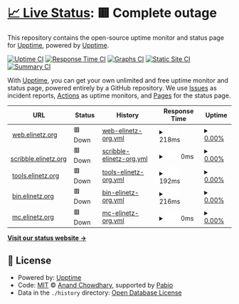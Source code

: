 # [📈 Live Status](https://status.elinetz.org): <!--live status--> **🟥 Complete outage**

This repository contains the open-source uptime monitor and status page for [Upptime](https://upptime.js.org), powered by [Upptime](https://github.com/upptime/upptime).

[![Uptime CI](https://github.com/upptime/upptime/workflows/Uptime%20CI/badge.svg)](https://github.com/upptime/upptime/actions?query=workflow%3A%22Uptime+CI%22)
[![Response Time CI](https://github.com/upptime/upptime/workflows/Response%20Time%20CI/badge.svg)](https://github.com/upptime/upptime/actions?query=workflow%3A%22Response+Time+CI%22)
[![Graphs CI](https://github.com/upptime/upptime/workflows/Graphs%20CI/badge.svg)](https://github.com/upptime/upptime/actions?query=workflow%3A%22Graphs+CI%22)
[![Static Site CI](https://github.com/upptime/upptime/workflows/Static%20Site%20CI/badge.svg)](https://github.com/upptime/upptime/actions?query=workflow%3A%22Static+Site+CI%22)
[![Summary CI](https://github.com/upptime/upptime/workflows/Summary%20CI/badge.svg)](https://github.com/upptime/upptime/actions?query=workflow%3A%22Summary+CI%22)

With [Upptime](https://upptime.js.org), you can get your own unlimited and free uptime monitor and status page, powered entirely by a GitHub repository. We use [Issues](https://github.com/upptime/upptime/issues) as incident reports, [Actions](https://github.com/upptime/upptime/actions) as uptime monitors, and [Pages](https://status.elinetz.org) for the status page.

<!--start: status pages-->
<!-- This summary is generated by Upptime (https://github.com/upptime/upptime) -->
<!-- Do not edit this manually, your changes will be overwritten -->
<!-- prettier-ignore -->
| URL | Status | History | Response Time | Uptime |
| --- | ------ | ------- | ------------- | ------ |
| <img alt="" src="https://icons.duckduckgo.com/ip3/web.elinetz.org.ico" height="13"> [web.elinetz.org](https://web.elinetz.org) | 🟥 Down | [web-elinetz-org.yml](https://github.com/kotbraten/upptime/commits/HEAD/history/web-elinetz-org.yml) | <details><summary><img alt="Response time graph" src="./graphs/web-elinetz-org/response-time-week.png" height="20"> 218ms</summary><br><a href="https://status.elinetz.org/history/web-elinetz-org"><img alt="Response time 224" src="https://img.shields.io/endpoint?url=https%3A%2F%2Fraw.githubusercontent.com%2Fkotbraten%2Fupptime%2FHEAD%2Fapi%2Fweb-elinetz-org%2Fresponse-time.json"></a><br><a href="https://status.elinetz.org/history/web-elinetz-org"><img alt="24-hour response time 264" src="https://img.shields.io/endpoint?url=https%3A%2F%2Fraw.githubusercontent.com%2Fkotbraten%2Fupptime%2FHEAD%2Fapi%2Fweb-elinetz-org%2Fresponse-time-day.json"></a><br><a href="https://status.elinetz.org/history/web-elinetz-org"><img alt="7-day response time 218" src="https://img.shields.io/endpoint?url=https%3A%2F%2Fraw.githubusercontent.com%2Fkotbraten%2Fupptime%2FHEAD%2Fapi%2Fweb-elinetz-org%2Fresponse-time-week.json"></a><br><a href="https://status.elinetz.org/history/web-elinetz-org"><img alt="30-day response time 224" src="https://img.shields.io/endpoint?url=https%3A%2F%2Fraw.githubusercontent.com%2Fkotbraten%2Fupptime%2FHEAD%2Fapi%2Fweb-elinetz-org%2Fresponse-time-month.json"></a><br><a href="https://status.elinetz.org/history/web-elinetz-org"><img alt="1-year response time 224" src="https://img.shields.io/endpoint?url=https%3A%2F%2Fraw.githubusercontent.com%2Fkotbraten%2Fupptime%2FHEAD%2Fapi%2Fweb-elinetz-org%2Fresponse-time-year.json"></a></details> | <details><summary><a href="https://status.elinetz.org/history/web-elinetz-org">0.00%</a></summary><a href="https://status.elinetz.org/history/web-elinetz-org"><img alt="All-time uptime 0.00%" src="https://img.shields.io/endpoint?url=https%3A%2F%2Fraw.githubusercontent.com%2Fkotbraten%2Fupptime%2FHEAD%2Fapi%2Fweb-elinetz-org%2Fuptime.json"></a><br><a href="https://status.elinetz.org/history/web-elinetz-org"><img alt="24-hour uptime 0.00%" src="https://img.shields.io/endpoint?url=https%3A%2F%2Fraw.githubusercontent.com%2Fkotbraten%2Fupptime%2FHEAD%2Fapi%2Fweb-elinetz-org%2Fuptime-day.json"></a><br><a href="https://status.elinetz.org/history/web-elinetz-org"><img alt="7-day uptime 0.00%" src="https://img.shields.io/endpoint?url=https%3A%2F%2Fraw.githubusercontent.com%2Fkotbraten%2Fupptime%2FHEAD%2Fapi%2Fweb-elinetz-org%2Fuptime-week.json"></a><br><a href="https://status.elinetz.org/history/web-elinetz-org"><img alt="30-day uptime 0.00%" src="https://img.shields.io/endpoint?url=https%3A%2F%2Fraw.githubusercontent.com%2Fkotbraten%2Fupptime%2FHEAD%2Fapi%2Fweb-elinetz-org%2Fuptime-month.json"></a><br><a href="https://status.elinetz.org/history/web-elinetz-org"><img alt="1-year uptime 0.00%" src="https://img.shields.io/endpoint?url=https%3A%2F%2Fraw.githubusercontent.com%2Fkotbraten%2Fupptime%2FHEAD%2Fapi%2Fweb-elinetz-org%2Fuptime-year.json"></a></details>
| <img alt="" src="https://icons.duckduckgo.com/ip3/scribble.elinetz.org.org.ico" height="13"> [scribble.elinetz.org](https://scribble.elinetz.org.org) | 🟥 Down | [scribble-elinetz-org.yml](https://github.com/kotbraten/upptime/commits/HEAD/history/scribble-elinetz-org.yml) | <details><summary><img alt="Response time graph" src="./graphs/scribble-elinetz-org/response-time-week.png" height="20"> 0ms</summary><br><a href="https://status.elinetz.org/history/scribble-elinetz-org"><img alt="Response time 0" src="https://img.shields.io/endpoint?url=https%3A%2F%2Fraw.githubusercontent.com%2Fkotbraten%2Fupptime%2FHEAD%2Fapi%2Fscribble-elinetz-org%2Fresponse-time.json"></a><br><a href="https://status.elinetz.org/history/scribble-elinetz-org"><img alt="24-hour response time 0" src="https://img.shields.io/endpoint?url=https%3A%2F%2Fraw.githubusercontent.com%2Fkotbraten%2Fupptime%2FHEAD%2Fapi%2Fscribble-elinetz-org%2Fresponse-time-day.json"></a><br><a href="https://status.elinetz.org/history/scribble-elinetz-org"><img alt="7-day response time 0" src="https://img.shields.io/endpoint?url=https%3A%2F%2Fraw.githubusercontent.com%2Fkotbraten%2Fupptime%2FHEAD%2Fapi%2Fscribble-elinetz-org%2Fresponse-time-week.json"></a><br><a href="https://status.elinetz.org/history/scribble-elinetz-org"><img alt="30-day response time 0" src="https://img.shields.io/endpoint?url=https%3A%2F%2Fraw.githubusercontent.com%2Fkotbraten%2Fupptime%2FHEAD%2Fapi%2Fscribble-elinetz-org%2Fresponse-time-month.json"></a><br><a href="https://status.elinetz.org/history/scribble-elinetz-org"><img alt="1-year response time 0" src="https://img.shields.io/endpoint?url=https%3A%2F%2Fraw.githubusercontent.com%2Fkotbraten%2Fupptime%2FHEAD%2Fapi%2Fscribble-elinetz-org%2Fresponse-time-year.json"></a></details> | <details><summary><a href="https://status.elinetz.org/history/scribble-elinetz-org">0.00%</a></summary><a href="https://status.elinetz.org/history/scribble-elinetz-org"><img alt="All-time uptime 0.00%" src="https://img.shields.io/endpoint?url=https%3A%2F%2Fraw.githubusercontent.com%2Fkotbraten%2Fupptime%2FHEAD%2Fapi%2Fscribble-elinetz-org%2Fuptime.json"></a><br><a href="https://status.elinetz.org/history/scribble-elinetz-org"><img alt="24-hour uptime 0.00%" src="https://img.shields.io/endpoint?url=https%3A%2F%2Fraw.githubusercontent.com%2Fkotbraten%2Fupptime%2FHEAD%2Fapi%2Fscribble-elinetz-org%2Fuptime-day.json"></a><br><a href="https://status.elinetz.org/history/scribble-elinetz-org"><img alt="7-day uptime 0.00%" src="https://img.shields.io/endpoint?url=https%3A%2F%2Fraw.githubusercontent.com%2Fkotbraten%2Fupptime%2FHEAD%2Fapi%2Fscribble-elinetz-org%2Fuptime-week.json"></a><br><a href="https://status.elinetz.org/history/scribble-elinetz-org"><img alt="30-day uptime 0.00%" src="https://img.shields.io/endpoint?url=https%3A%2F%2Fraw.githubusercontent.com%2Fkotbraten%2Fupptime%2FHEAD%2Fapi%2Fscribble-elinetz-org%2Fuptime-month.json"></a><br><a href="https://status.elinetz.org/history/scribble-elinetz-org"><img alt="1-year uptime 0.00%" src="https://img.shields.io/endpoint?url=https%3A%2F%2Fraw.githubusercontent.com%2Fkotbraten%2Fupptime%2FHEAD%2Fapi%2Fscribble-elinetz-org%2Fuptime-year.json"></a></details>
| <img alt="" src="https://icons.duckduckgo.com/ip3/tools.elinetz.org.ico" height="13"> [tools.elinetz.org](https://tools.elinetz.org) | 🟥 Down | [tools-elinetz-org.yml](https://github.com/kotbraten/upptime/commits/HEAD/history/tools-elinetz-org.yml) | <details><summary><img alt="Response time graph" src="./graphs/tools-elinetz-org/response-time-week.png" height="20"> 192ms</summary><br><a href="https://status.elinetz.org/history/tools-elinetz-org"><img alt="Response time 202" src="https://img.shields.io/endpoint?url=https%3A%2F%2Fraw.githubusercontent.com%2Fkotbraten%2Fupptime%2FHEAD%2Fapi%2Ftools-elinetz-org%2Fresponse-time.json"></a><br><a href="https://status.elinetz.org/history/tools-elinetz-org"><img alt="24-hour response time 110" src="https://img.shields.io/endpoint?url=https%3A%2F%2Fraw.githubusercontent.com%2Fkotbraten%2Fupptime%2FHEAD%2Fapi%2Ftools-elinetz-org%2Fresponse-time-day.json"></a><br><a href="https://status.elinetz.org/history/tools-elinetz-org"><img alt="7-day response time 192" src="https://img.shields.io/endpoint?url=https%3A%2F%2Fraw.githubusercontent.com%2Fkotbraten%2Fupptime%2FHEAD%2Fapi%2Ftools-elinetz-org%2Fresponse-time-week.json"></a><br><a href="https://status.elinetz.org/history/tools-elinetz-org"><img alt="30-day response time 202" src="https://img.shields.io/endpoint?url=https%3A%2F%2Fraw.githubusercontent.com%2Fkotbraten%2Fupptime%2FHEAD%2Fapi%2Ftools-elinetz-org%2Fresponse-time-month.json"></a><br><a href="https://status.elinetz.org/history/tools-elinetz-org"><img alt="1-year response time 202" src="https://img.shields.io/endpoint?url=https%3A%2F%2Fraw.githubusercontent.com%2Fkotbraten%2Fupptime%2FHEAD%2Fapi%2Ftools-elinetz-org%2Fresponse-time-year.json"></a></details> | <details><summary><a href="https://status.elinetz.org/history/tools-elinetz-org">0.00%</a></summary><a href="https://status.elinetz.org/history/tools-elinetz-org"><img alt="All-time uptime 0.00%" src="https://img.shields.io/endpoint?url=https%3A%2F%2Fraw.githubusercontent.com%2Fkotbraten%2Fupptime%2FHEAD%2Fapi%2Ftools-elinetz-org%2Fuptime.json"></a><br><a href="https://status.elinetz.org/history/tools-elinetz-org"><img alt="24-hour uptime 0.00%" src="https://img.shields.io/endpoint?url=https%3A%2F%2Fraw.githubusercontent.com%2Fkotbraten%2Fupptime%2FHEAD%2Fapi%2Ftools-elinetz-org%2Fuptime-day.json"></a><br><a href="https://status.elinetz.org/history/tools-elinetz-org"><img alt="7-day uptime 0.00%" src="https://img.shields.io/endpoint?url=https%3A%2F%2Fraw.githubusercontent.com%2Fkotbraten%2Fupptime%2FHEAD%2Fapi%2Ftools-elinetz-org%2Fuptime-week.json"></a><br><a href="https://status.elinetz.org/history/tools-elinetz-org"><img alt="30-day uptime 0.00%" src="https://img.shields.io/endpoint?url=https%3A%2F%2Fraw.githubusercontent.com%2Fkotbraten%2Fupptime%2FHEAD%2Fapi%2Ftools-elinetz-org%2Fuptime-month.json"></a><br><a href="https://status.elinetz.org/history/tools-elinetz-org"><img alt="1-year uptime 0.00%" src="https://img.shields.io/endpoint?url=https%3A%2F%2Fraw.githubusercontent.com%2Fkotbraten%2Fupptime%2FHEAD%2Fapi%2Ftools-elinetz-org%2Fuptime-year.json"></a></details>
| <img alt="" src="https://icons.duckduckgo.com/ip3/bin.elinetz.org.ico" height="13"> [bin.elinetz.org](https://bin.elinetz.org) | 🟥 Down | [bin-elinetz-org.yml](https://github.com/kotbraten/upptime/commits/HEAD/history/bin-elinetz-org.yml) | <details><summary><img alt="Response time graph" src="./graphs/bin-elinetz-org/response-time-week.png" height="20"> 216ms</summary><br><a href="https://status.elinetz.org/history/bin-elinetz-org"><img alt="Response time 221" src="https://img.shields.io/endpoint?url=https%3A%2F%2Fraw.githubusercontent.com%2Fkotbraten%2Fupptime%2FHEAD%2Fapi%2Fbin-elinetz-org%2Fresponse-time.json"></a><br><a href="https://status.elinetz.org/history/bin-elinetz-org"><img alt="24-hour response time 237" src="https://img.shields.io/endpoint?url=https%3A%2F%2Fraw.githubusercontent.com%2Fkotbraten%2Fupptime%2FHEAD%2Fapi%2Fbin-elinetz-org%2Fresponse-time-day.json"></a><br><a href="https://status.elinetz.org/history/bin-elinetz-org"><img alt="7-day response time 216" src="https://img.shields.io/endpoint?url=https%3A%2F%2Fraw.githubusercontent.com%2Fkotbraten%2Fupptime%2FHEAD%2Fapi%2Fbin-elinetz-org%2Fresponse-time-week.json"></a><br><a href="https://status.elinetz.org/history/bin-elinetz-org"><img alt="30-day response time 221" src="https://img.shields.io/endpoint?url=https%3A%2F%2Fraw.githubusercontent.com%2Fkotbraten%2Fupptime%2FHEAD%2Fapi%2Fbin-elinetz-org%2Fresponse-time-month.json"></a><br><a href="https://status.elinetz.org/history/bin-elinetz-org"><img alt="1-year response time 221" src="https://img.shields.io/endpoint?url=https%3A%2F%2Fraw.githubusercontent.com%2Fkotbraten%2Fupptime%2FHEAD%2Fapi%2Fbin-elinetz-org%2Fresponse-time-year.json"></a></details> | <details><summary><a href="https://status.elinetz.org/history/bin-elinetz-org">0.00%</a></summary><a href="https://status.elinetz.org/history/bin-elinetz-org"><img alt="All-time uptime 0.00%" src="https://img.shields.io/endpoint?url=https%3A%2F%2Fraw.githubusercontent.com%2Fkotbraten%2Fupptime%2FHEAD%2Fapi%2Fbin-elinetz-org%2Fuptime.json"></a><br><a href="https://status.elinetz.org/history/bin-elinetz-org"><img alt="24-hour uptime 0.00%" src="https://img.shields.io/endpoint?url=https%3A%2F%2Fraw.githubusercontent.com%2Fkotbraten%2Fupptime%2FHEAD%2Fapi%2Fbin-elinetz-org%2Fuptime-day.json"></a><br><a href="https://status.elinetz.org/history/bin-elinetz-org"><img alt="7-day uptime 0.00%" src="https://img.shields.io/endpoint?url=https%3A%2F%2Fraw.githubusercontent.com%2Fkotbraten%2Fupptime%2FHEAD%2Fapi%2Fbin-elinetz-org%2Fuptime-week.json"></a><br><a href="https://status.elinetz.org/history/bin-elinetz-org"><img alt="30-day uptime 0.00%" src="https://img.shields.io/endpoint?url=https%3A%2F%2Fraw.githubusercontent.com%2Fkotbraten%2Fupptime%2FHEAD%2Fapi%2Fbin-elinetz-org%2Fuptime-month.json"></a><br><a href="https://status.elinetz.org/history/bin-elinetz-org"><img alt="1-year uptime 0.00%" src="https://img.shields.io/endpoint?url=https%3A%2F%2Fraw.githubusercontent.com%2Fkotbraten%2Fupptime%2FHEAD%2Fapi%2Fbin-elinetz-org%2Fuptime-year.json"></a></details>
| <img alt="" src="https://icons.duckduckgo.com/ip3/null.ico" height="13"> [mc.elinetz.org](mc.elinetz.org) | 🟥 Down | [mc-elinetz-org.yml](https://github.com/kotbraten/upptime/commits/HEAD/history/mc-elinetz-org.yml) | <details><summary><img alt="Response time graph" src="./graphs/mc-elinetz-org/response-time-week.png" height="20"> 0ms</summary><br><a href="https://status.elinetz.org/history/mc-elinetz-org"><img alt="Response time 0" src="https://img.shields.io/endpoint?url=https%3A%2F%2Fraw.githubusercontent.com%2Fkotbraten%2Fupptime%2FHEAD%2Fapi%2Fmc-elinetz-org%2Fresponse-time.json"></a><br><a href="https://status.elinetz.org/history/mc-elinetz-org"><img alt="24-hour response time 0" src="https://img.shields.io/endpoint?url=https%3A%2F%2Fraw.githubusercontent.com%2Fkotbraten%2Fupptime%2FHEAD%2Fapi%2Fmc-elinetz-org%2Fresponse-time-day.json"></a><br><a href="https://status.elinetz.org/history/mc-elinetz-org"><img alt="7-day response time 0" src="https://img.shields.io/endpoint?url=https%3A%2F%2Fraw.githubusercontent.com%2Fkotbraten%2Fupptime%2FHEAD%2Fapi%2Fmc-elinetz-org%2Fresponse-time-week.json"></a><br><a href="https://status.elinetz.org/history/mc-elinetz-org"><img alt="30-day response time 0" src="https://img.shields.io/endpoint?url=https%3A%2F%2Fraw.githubusercontent.com%2Fkotbraten%2Fupptime%2FHEAD%2Fapi%2Fmc-elinetz-org%2Fresponse-time-month.json"></a><br><a href="https://status.elinetz.org/history/mc-elinetz-org"><img alt="1-year response time 0" src="https://img.shields.io/endpoint?url=https%3A%2F%2Fraw.githubusercontent.com%2Fkotbraten%2Fupptime%2FHEAD%2Fapi%2Fmc-elinetz-org%2Fresponse-time-year.json"></a></details> | <details><summary><a href="https://status.elinetz.org/history/mc-elinetz-org">0.00%</a></summary><a href="https://status.elinetz.org/history/mc-elinetz-org"><img alt="All-time uptime 0.00%" src="https://img.shields.io/endpoint?url=https%3A%2F%2Fraw.githubusercontent.com%2Fkotbraten%2Fupptime%2FHEAD%2Fapi%2Fmc-elinetz-org%2Fuptime.json"></a><br><a href="https://status.elinetz.org/history/mc-elinetz-org"><img alt="24-hour uptime 0.00%" src="https://img.shields.io/endpoint?url=https%3A%2F%2Fraw.githubusercontent.com%2Fkotbraten%2Fupptime%2FHEAD%2Fapi%2Fmc-elinetz-org%2Fuptime-day.json"></a><br><a href="https://status.elinetz.org/history/mc-elinetz-org"><img alt="7-day uptime 0.00%" src="https://img.shields.io/endpoint?url=https%3A%2F%2Fraw.githubusercontent.com%2Fkotbraten%2Fupptime%2FHEAD%2Fapi%2Fmc-elinetz-org%2Fuptime-week.json"></a><br><a href="https://status.elinetz.org/history/mc-elinetz-org"><img alt="30-day uptime 0.00%" src="https://img.shields.io/endpoint?url=https%3A%2F%2Fraw.githubusercontent.com%2Fkotbraten%2Fupptime%2FHEAD%2Fapi%2Fmc-elinetz-org%2Fuptime-month.json"></a><br><a href="https://status.elinetz.org/history/mc-elinetz-org"><img alt="1-year uptime 0.00%" src="https://img.shields.io/endpoint?url=https%3A%2F%2Fraw.githubusercontent.com%2Fkotbraten%2Fupptime%2FHEAD%2Fapi%2Fmc-elinetz-org%2Fuptime-year.json"></a></details>

<!--end: status pages-->

[**Visit our status website →**](https://status.elinetz.org)

## 📄 License

- Powered by: [Upptime](https://github.com/upptime/upptime)
- Code: [MIT](./LICENSE) © [Anand Chowdhary](https://anandchowdhary.com), supported by [Pabio](https://pabio.com)
- Data in the `./history` directory: [Open Database License](https://opendatacommons.org/licenses/odbl/1-0/)

